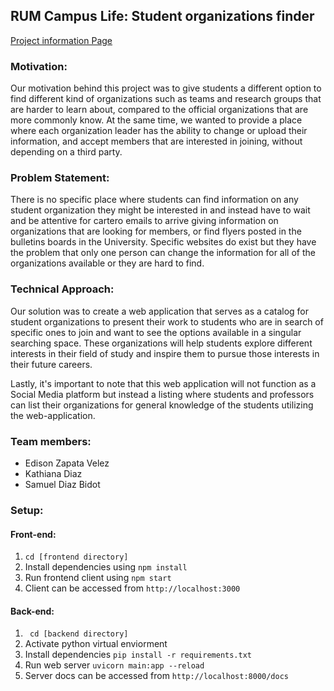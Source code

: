 ## RUM Campus Life: Student organizations finder 
[Project information Page](https://edisonzapata20.github.io/Capstone-landing-page/)
### Motivation:

Our motivation behind this project was to give students a different option to find different kind of organizations such as teams and research groups that are harder to learn about, compared to the official organizations that are more commonly know. At the same time, we wanted to provide a place where each organization leader has the ability to change or upload their information, and accept members that are interested in joining, without depending on a third party.

### Problem Statement:

There is no specific place where students can find information on any student organization they might be interested in and instead have to wait and be attentive for cartero emails to arrive giving information on organizations that are looking for members, or find flyers posted in the bulletins boards in the University.
Specific websites do exist but they have the problem that only one person can change the information for all of the organizations available or they are hard to find.

### Technical Approach:

Our solution was to create a web application that serves as a catalog for student organizations to present their work to students who are in search of specific ones to join and want to see the options available in a singular searching space. These organizations will help students explore different interests in their field of study and inspire them to pursue those interests in their future careers. 

Lastly, it's important to note that this web application will not function as a Social Media platform but instead a listing where students and professors can list their organizations for general knowledge of the students utilizing the web-application.


### Team members:

- Edison Zapata Velez
- Kathiana Diaz
- Samuel Diaz Bidot

### Setup:
#### Front-end:
1. ```cd [frontend directory]```
2. Install dependencies using ```npm install```
3. Run frontend client using ```npm start```
4. Client can be accessed from ```http://localhost:3000```
#### Back-end:
1. ``` cd [backend directory]```
2. Activate python virtual enviorment
3. Install dependencies ```pip install -r requirements.txt```
4. Run web server ```uvicorn main:app --reload```
5. Server docs can be accessed from ```http://localhost:8000/docs```
